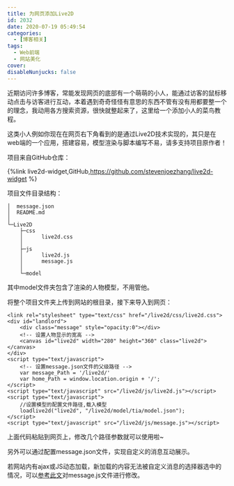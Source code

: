 ```yaml
---
title: 为网页添加Live2D
id: 2032
date: 2020-07-19 05:49:54
categories:
  - [博客相关]
tags:
  - Web前端
  - 网站美化
cover: 
disableNunjucks: false
---
```


近期访问许多博客，常能发现网页的底部有一个萌萌的小人，能通过访客的鼠标移动点击与访客进行互动，本着遇到奇奇怪怪有意思的东西不管有没有用都要整一个的理念，我动用各方搜索资源，很快就整起来了，这里给一个添加小人的菜鸟教程。

这类小人例如你现在在网页右下角看到的是通过Live2D技术实现的，其只是在web端的一个应用，搭建容易，模型渲染与脚本编写不易，请多支持项目原作者！

项目来自GitHub仓库：

{%link live2d-widget,GitHub,https://github.com/stevenjoezhang/live2d-widget %}


项目文件目录结构：

```plaintext
│  message.json
│  README.md
│
└─Live2D
    ├─css
    │      live2d.css
    │
    ├─js
    │      live2d.js
    │      message.js
    │
    └─model
```

其中model文件夹包含了渲染的人物模型，不用管他。


将整个项目文件夹上传到网站的根目录，接下来导入到网页：

```markup
<link rel="stylesheet" type="text/css" href="/live2d/css/live2d.css">
<div id="landlord">
    <div class="message" style="opacity:0"></div>
    <!-- 设置人物显示的宽高 -->
    <canvas id="live2d" width="280" height="360" class="live2d"></canvas>
</div>
<script type="text/javascript">
    <!-- 设置message.json文件的父级路径 -->
    var message_Path = '/live2d/'
    var home_Path = window.location.origin + '/';
</script>
<script type="text/javascript" src="/live2d/js/live2d.js"></script>
<script type="text/javascript">
    //设置模型的配置文件路径,载入模型
    loadlive2d("live2d", "/live2d/model/tia/model.json");
</script>
<script type="text/javascript" src="/live2d/js/message.js"></script>
```

上面代码粘贴到网页上，修改几个路径参数就可以使用啦~


另外可以通过配置message.json文件，实现自定义的消息互动展示。


若网站内有ajax或JS动态加载，新加载的内容无法被自定义消息的选择器选中的情况，可以[参考此文](/blog/2036/)对message.js文件进行修改。
